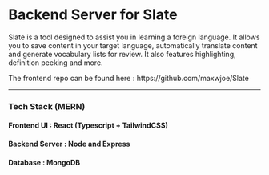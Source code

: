 <h1>Backend Server for Slate</h1>
<p>
Slate is a tool designed to assist you in learning a foreign language. It allows you to save content in your target language, automatically translate content and generate vocabulary lists for review. It also features highlighting, definition peeking and more.
</p>

<p>
The frontend repo can be found here : https://github.com/maxwjoe/Slate
</p>

<hr/>

<h3>Tech Stack (MERN)</h3>
<h4>Frontend UI : React (Typescript + TailwindCSS)</h4>
<h4>Backend Server : Node and Express</h4>
<h4>Database : MongoDB</h4>


